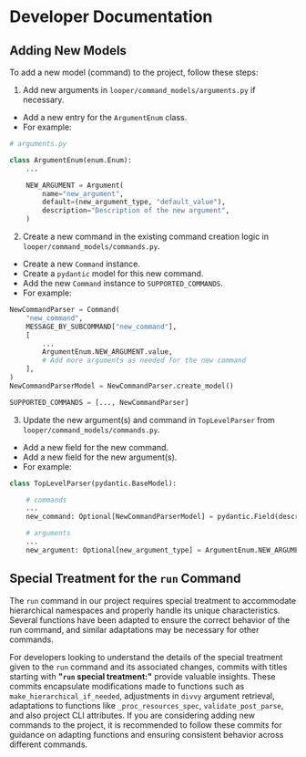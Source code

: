 # Developer Documentation

## Adding New Models

To add a new model (command) to the project, follow these steps:

1. Add new arguments in `looper/command_models/arguments.py` if necessary.

- Add a new entry for the `ArgumentEnum` class.
- For example:

```python
# arguments.py

class ArgumentEnum(enum.Enum):
    ...

    NEW_ARGUMENT = Argument(
        name="new_argument",
        default=(new_argument_type, "default_value"),
        description="Description of the new argument",
    )

```

2. Create a new command in the existing command creation logic in `looper/command_models/commands.py`.

- Create a new `Command` instance.
- Create a `pydantic` model for this new command.
- Add the new `Command` instance to `SUPPORTED_COMMANDS`.
- For example:

```python
NewCommandParser = Command(
    "new_command",
    MESSAGE_BY_SUBCOMMAND["new_command"],
    [
        ...
        ArgumentEnum.NEW_ARGUMENT.value,
        # Add more arguments as needed for the new command
    ],
)
NewCommandParserModel = NewCommandParser.create_model()

SUPPORTED_COMMANDS = [..., NewCommandParser]
```

3. Update the new argument(s) and command in `TopLevelParser` from `looper/command_models/commands.py`.

- Add a new field for the new command.
- Add a new field for the new argument(s).
- For example:

```python
class TopLevelParser(pydantic.BaseModel):

    # commands
    ...
    new_command: Optional[NewCommandParserModel] = pydantic.Field(description=NewCommandParser.description)

    # arguments
    ...
    new_argument: Optional[new_argument_type] = ArgumentEnum.NEW_ARGUMENT.value.with_reduced_default()
```

## Special Treatment for the `run` Command

The `run` command in our project requires special treatment to accommodate hierarchical namespaces
and properly handle its unique characteristics. Several functions have been adapted to ensure the
correct behavior of the run command, and similar adaptations may be necessary for other commands.

For developers looking to understand the details of the special treatment given to the `run`
command and its associated changes, commits with titles starting with **"`run` special treatment:"**
provide valuable insights. These commits encapsulate modifications made to functions such as
`make_hierarchical_if_needed`, adjustments in `divvy` argument retrieval, adaptations to
functions like `_proc_resources_spec`, `validate_post_parse`, and also project CLI
attributes. If you are considering adding new commands to the project, it is recommended to follow
these commits for guidance on adapting functions and ensuring consistent behavior across different
commands.
